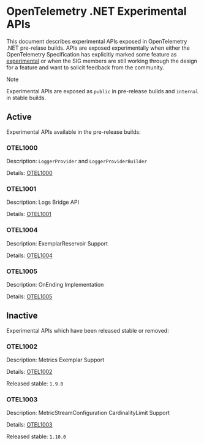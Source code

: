 # OpenTelemetry .NET Experimental APIs

This document describes experimental APIs exposed in OpenTelemetry .NET
pre-relase builds. APIs are exposed experimentally when either the OpenTelemetry
Specification has explicitly marked some feature as
[experimental](https://github.com/open-telemetry/opentelemetry-specification/blob/main/specification/document-status.md)
or when the SIG members are still working through the design for a feature and
want to solicit feedback from the community.

> [!NOTE]
> Experimental APIs are exposed as `public` in pre-release builds and `internal`
in stable builds.

## Active

Experimental APIs available in the pre-release builds:

### OTEL1000

Description: `LoggerProvider` and `LoggerProviderBuilder`

Details: [OTEL1000](./OTEL1000.md)

### OTEL1001

Description: Logs Bridge API

Details: [OTEL1001](./OTEL1001.md)

### OTEL1004

Description: ExemplarReservoir Support

Details: [OTEL1004](./OTEL1004.md)

### OTEL1005

Description: OnEnding Implementation

Details: [OTEL1005](./OTEL1005.md)

## Inactive

Experimental APIs which have been released stable or removed:

<!-- When an experimental API is released or removed:
 1) Move the section from above down here.
 2) Delete the individual file from the repo and switch the link here to a
    permalink to the last version.
 3) Add the version info for when the API was released stable or removed. If
    removed add details for alternative solution or reasoning.
-->

### OTEL1002

Description: Metrics Exemplar Support

Details: [OTEL1002](https://github.com/open-telemetry/opentelemetry-dotnet/blob/b8ea807bae1a5d9b0f3d6d23b1e1e10f5e096a25/docs/diagnostics/experimental-apis/OTEL1002.md)

Released stable: `1.9.0`

### OTEL1003

Description: MetricStreamConfiguration CardinalityLimit Support

Details: [OTEL1003](https://github.com/open-telemetry/opentelemetry-dotnet/blob/9f41eadf03f3dcc5e76c686b61fb39849f046312/docs/diagnostics/experimental-apis/OTEL1003.md)

Released stable: `1.10.0`
